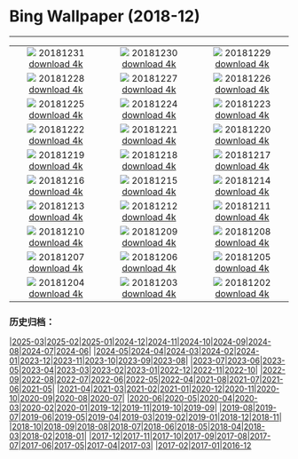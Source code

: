 # Bing Wallpaper (2018-12)
**************
| | | |
| :----: | :----: | :----: |
| ![](https://www.bing.com/az/hprichbg/rb/Newyear_ZH-CN7704868471_1920x1080.jpg) 20181231 [download 4k](https://www.bing.com/az/hprichbg/rb/Newyear_ZH-CN7704868471_UHD.jpg) | ![](https://www.bing.com/az/hprichbg/rb/EyeFireworks_ZH-CN1712859531_1920x1080.jpg) 20181230 [download 4k](https://www.bing.com/az/hprichbg/rb/EyeFireworks_ZH-CN1712859531_UHD.jpg) | ![](https://www.bing.com/az/hprichbg/rb/Shaun_ZH-CN1664802755_1920x1080.jpg) 20181229 [download 4k](https://www.bing.com/az/hprichbg/rb/Shaun_ZH-CN1664802755_UHD.jpg) |
| ![](https://www.bing.com/az/hprichbg/rb/NLNorway_ZH-CN3295729777_1920x1080.jpg) 20181228 [download 4k](https://www.bing.com/az/hprichbg/rb/NLNorway_ZH-CN3295729777_UHD.jpg) | ![](https://www.bing.com/az/hprichbg/rb/WYBaldEagle_ZH-CN3186832628_1920x1080.jpg) 20181227 [download 4k](https://www.bing.com/az/hprichbg/rb/WYBaldEagle_ZH-CN3186832628_UHD.jpg) | ![](https://www.bing.com/az/hprichbg/rb/BethesdaSnow_ZH-CN3087618718_1920x1080.jpg) 20181226 [download 4k](https://www.bing.com/az/hprichbg/rb/BethesdaSnow_ZH-CN3087618718_UHD.jpg) |
| ![](https://www.bing.com/az/hprichbg/rb/OxfordBoxing_ZH-CN2854964515_1920x1080.jpg) 20181225 [download 4k](https://www.bing.com/az/hprichbg/rb/OxfordBoxing_ZH-CN2854964515_UHD.jpg) | ![](https://www.bing.com/az/hprichbg/rb/ToyXmasTree_ZH-CN7495694130_1920x1080.jpg) 20181224 [download 4k](https://www.bing.com/az/hprichbg/rb/ToyXmasTree_ZH-CN7495694130_UHD.jpg) | ![](https://www.bing.com/az/hprichbg/rb/SilentNight_ZH-CN6692349673_1920x1080.jpg) 20181223 [download 4k](https://www.bing.com/az/hprichbg/rb/SilentNight_ZH-CN6692349673_UHD.jpg) |
| ![](https://www.bing.com/az/hprichbg/rb/Ravennaschlucht_ZH-CN6473294840_1920x1080.jpg) 20181222 [download 4k](https://www.bing.com/az/hprichbg/rb/Ravennaschlucht_ZH-CN6473294840_UHD.jpg) | ![](https://www.bing.com/az/hprichbg/rb/ColdMoonRising_ZH-CN6131399146_1920x1080.jpg) 20181221 [download 4k](https://www.bing.com/az/hprichbg/rb/ColdMoonRising_ZH-CN6131399146_UHD.jpg) | ![](https://www.bing.com/az/hprichbg/rb/AdobeSantaFe_ZH-CN2664241241_1920x1080.jpg) 20181220 [download 4k](https://www.bing.com/az/hprichbg/rb/AdobeSantaFe_ZH-CN2664241241_UHD.jpg) |
| ![](https://www.bing.com/az/hprichbg/rb/WinterIllumination_ZH-CN9373805444_1920x1080.jpg) 20181219 [download 4k](https://www.bing.com/az/hprichbg/rb/WinterIllumination_ZH-CN9373805444_UHD.jpg) | ![](https://www.bing.com/az/hprichbg/rb/PragueChristmas_ZH-CN9765023795_1920x1080.jpg) 20181218 [download 4k](https://www.bing.com/az/hprichbg/rb/PragueChristmas_ZH-CN9765023795_UHD.jpg) | ![](https://www.bing.com/az/hprichbg/rb/NutcrackerSeason_ZH-CN8373379424_1920x1080.jpg) 20181217 [download 4k](https://www.bing.com/az/hprichbg/rb/NutcrackerSeason_ZH-CN8373379424_UHD.jpg) |
| ![](https://www.bing.com/az/hprichbg/rb/OsoyoosExpressway_ZH-CN12997739047_1920x1080.jpg) 20181216 [download 4k](https://www.bing.com/az/hprichbg/rb/OsoyoosExpressway_ZH-CN12997739047_UHD.jpg) | ![](https://www.bing.com/az/hprichbg/rb/MuranoChristmas_ZH-CN11783971861_1920x1080.jpg) 20181215 [download 4k](https://www.bing.com/az/hprichbg/rb/MuranoChristmas_ZH-CN11783971861_UHD.jpg) | ![](https://www.bing.com/az/hprichbg/rb/YosemiteBridge_ZH-CN10163806053_1920x1080.jpg) 20181214 [download 4k](https://www.bing.com/az/hprichbg/rb/YosemiteBridge_ZH-CN10163806053_UHD.jpg) |
| ![](https://www.bing.com/az/hprichbg/rb/CardinalBerries_ZH-CN12579098505_1920x1080.jpg) 20181213 [download 4k](https://www.bing.com/az/hprichbg/rb/CardinalBerries_ZH-CN12579098505_UHD.jpg) | ![](https://www.bing.com/az/hprichbg/rb/ReykjavikYuleLads_ZH-CN12225355290_1920x1080.jpg) 20181212 [download 4k](https://www.bing.com/az/hprichbg/rb/ReykjavikYuleLads_ZH-CN12225355290_UHD.jpg) | ![](https://www.bing.com/az/hprichbg/rb/PoinsettiaBuds_ZH-CN13611855261_1920x1080.jpg) 20181211 [download 4k](https://www.bing.com/az/hprichbg/rb/PoinsettiaBuds_ZH-CN13611855261_UHD.jpg) |
| ![](https://www.bing.com/az/hprichbg/rb/KilimanjaroMawenzi_ZH-CN7924585833_1920x1080.jpg) 20181210 [download 4k](https://www.bing.com/az/hprichbg/rb/KilimanjaroMawenzi_ZH-CN7924585833_UHD.jpg) | ![](https://www.bing.com/az/hprichbg/rb/ChristmasIslandCrab_ZH-CN11742198976_1920x1080.jpg) 20181209 [download 4k](https://www.bing.com/az/hprichbg/rb/ChristmasIslandCrab_ZH-CN11742198976_UHD.jpg) | ![](https://www.bing.com/az/hprichbg/rb/JohnDaySnow_ZH-CN10595235387_1920x1080.jpg) 20181208 [download 4k](https://www.bing.com/az/hprichbg/rb/JohnDaySnow_ZH-CN10595235387_UHD.jpg) |
| ![](https://www.bing.com/az/hprichbg/rb/BanffEvergreens_ZH-CN11540783621_1920x1080.jpg) 20181207 [download 4k](https://www.bing.com/az/hprichbg/rb/BanffEvergreens_ZH-CN11540783621_UHD.jpg) | ![](https://www.bing.com/az/hprichbg/rb/TaisetsuShirakawago_ZH-CN11784781173_1920x1080.jpg) 20181206 [download 4k](https://www.bing.com/az/hprichbg/rb/TaisetsuShirakawago_ZH-CN11784781173_UHD.jpg) | ![](https://www.bing.com/az/hprichbg/rb/Huuhkajat_ZH-CN10089104175_1920x1080.jpg) 20181205 [download 4k](https://www.bing.com/az/hprichbg/rb/Huuhkajat_ZH-CN10089104175_UHD.jpg) |
| ![](https://www.bing.com/az/hprichbg/rb/CurlingBonspiel_ZH-CN6638213482_1920x1080.jpg) 20181204 [download 4k](https://www.bing.com/az/hprichbg/rb/CurlingBonspiel_ZH-CN6638213482_UHD.jpg) | ![](https://www.bing.com/az/hprichbg/rb/SphinxObservatory_ZH-CN7733546261_1920x1080.jpg) 20181203 [download 4k](https://www.bing.com/az/hprichbg/rb/SphinxObservatory_ZH-CN7733546261_UHD.jpg) | ![](https://www.bing.com/az/hprichbg/rb/AlanTuringNotebook_ZH-CN7743633207_1920x1080.jpg) 20181202 [download 4k](https://www.bing.com/az/hprichbg/rb/AlanTuringNotebook_ZH-CN7743633207_UHD.jpg) |

### 历史归档：

|[2025-03](/../2025-03/2025-03.md)|[2025-02](/../2025-02/2025-02.md)|[2025-01](/../2025-01/2025-01.md)|[2024-12](/../2024-12/2024-12.md)|[2024-11](/../2024-11/2024-11.md)|[2024-10](/../2024-10/2024-10.md)|[2024-09](/../2024-09/2024-09.md)|[2024-08](/../2024-08/2024-08.md)|[2024-07](/../2024-07/2024-07.md)|[2024-06](/../2024-06/2024-06.md)|
|[2024-05](/../2024-05/2024-05.md)|[2024-04](/../2024-04/2024-04.md)|[2024-03](/../2024-03/2024-03.md)|[2024-02](/../2024-02/2024-02.md)|[2024-01](/../2024-01/2024-01.md)|[2023-12](/../2023-12/2023-12.md)|[2023-11](/../2023-11/2023-11.md)|[2023-10](/../2023-10/2023-10.md)|[2023-09](/../2023-09/2023-09.md)|[2023-08](/../2023-08/2023-08.md)|
|[2023-07](/../2023-07/2023-07.md)|[2023-06](/../2023-06/2023-06.md)|[2023-05](/../2023-05/2023-05.md)|[2023-04](/../2023-04/2023-04.md)|[2023-03](/../2023-03/2023-03.md)|[2023-02](/../2023-02/2023-02.md)|[2023-01](/../2023-01/2023-01.md)|[2022-12](/../2022-12/2022-12.md)|[2022-11](/../2022-11/2022-11.md)|[2022-10](/../2022-10/2022-10.md)|
|[2022-09](/../2022-09/2022-09.md)|[2022-08](/../2022-08/2022-08.md)|[2022-07](/../2022-07/2022-07.md)|[2022-06](/../2022-06/2022-06.md)|[2022-05](/../2022-05/2022-05.md)|[2022-04](/../2022-04/2022-04.md)|[2021-08](/../2021-08/2021-08.md)|[2021-07](/../2021-07/2021-07.md)|[2021-06](/../2021-06/2021-06.md)|[2021-05](/../2021-05/2021-05.md)|
|[2021-04](/../2021-04/2021-04.md)|[2021-03](/../2021-03/2021-03.md)|[2021-02](/../2021-02/2021-02.md)|[2021-01](/../2021-01/2021-01.md)|[2020-12](/../2020-12/2020-12.md)|[2020-11](/../2020-11/2020-11.md)|[2020-10](/../2020-10/2020-10.md)|[2020-09](/../2020-09/2020-09.md)|[2020-08](/../2020-08/2020-08.md)|[2020-07](/../2020-07/2020-07.md)|
|[2020-06](/../2020-06/2020-06.md)|[2020-05](/../2020-05/2020-05.md)|[2020-04](/../2020-04/2020-04.md)|[2020-03](/../2020-03/2020-03.md)|[2020-02](/../2020-02/2020-02.md)|[2020-01](/../2020-01/2020-01.md)|[2019-12](/../2019-12/2019-12.md)|[2019-11](/../2019-11/2019-11.md)|[2019-10](/../2019-10/2019-10.md)|[2019-09](/../2019-09/2019-09.md)|
|[2019-08](/../2019-08/2019-08.md)|[2019-07](/../2019-07/2019-07.md)|[2019-06](/../2019-06/2019-06.md)|[2019-05](/../2019-05/2019-05.md)|[2019-04](/../2019-04/2019-04.md)|[2019-03](/../2019-03/2019-03.md)|[2019-02](/../2019-02/2019-02.md)|[2019-01](/../2019-01/2019-01.md)|[2018-12](/2018-12.md)|[2018-11](/../2018-11/2018-11.md)|
|[2018-10](/../2018-10/2018-10.md)|[2018-09](/../2018-09/2018-09.md)|[2018-08](/../2018-08/2018-08.md)|[2018-07](/../2018-07/2018-07.md)|[2018-06](/../2018-06/2018-06.md)|[2018-05](/../2018-05/2018-05.md)|[2018-04](/../2018-04/2018-04.md)|[2018-03](/../2018-03/2018-03.md)|[2018-02](/../2018-02/2018-02.md)|[2018-01](/../2018-01/2018-01.md)|
|[2017-12](/../2017-12/2017-12.md)|[2017-11](/../2017-11/2017-11.md)|[2017-10](/../2017-10/2017-10.md)|[2017-09](/../2017-09/2017-09.md)|[2017-08](/../2017-08/2017-08.md)|[2017-07](/../2017-07/2017-07.md)|[2017-06](/../2017-06/2017-06.md)|[2017-05](/../2017-05/2017-05.md)|[2017-04](/../2017-04/2017-04.md)|[2017-03](/../2017-03/2017-03.md)|
|[2017-02](/../2017-02/2017-02.md)|[2017-01](/../2017-01/2017-01.md)|[2016-12](/../2016-12/2016-12.md)